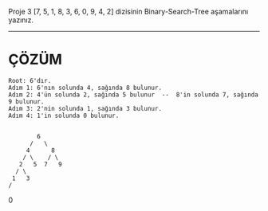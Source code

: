 Proje 3
[7, 5, 1, 8, 3, 6, 0, 9, 4, 2] dizisinin Binary-Search-Tree aşamalarını yazınız.

***********************************************************************************************

# ÇÖZÜM

    Root: 6'dır.
    Adım 1: 6'nın solunda 4, sağında 8 bulunur. 
    Adım 2: 4'ün solunda 2, sağında 5 bulunur  --  8'in solunda 7, sağında 9 bulunur. 
    Adım 3: 2'nin solunda 1, sağında 3 bulunur. 
    Adım 4: 1'in solunda 0 bulunur. 


            6           
          /   \         
         4      8       
        / \    / \      
       2   5  7   9     
      / \               
     1   3              
    /                   
   0